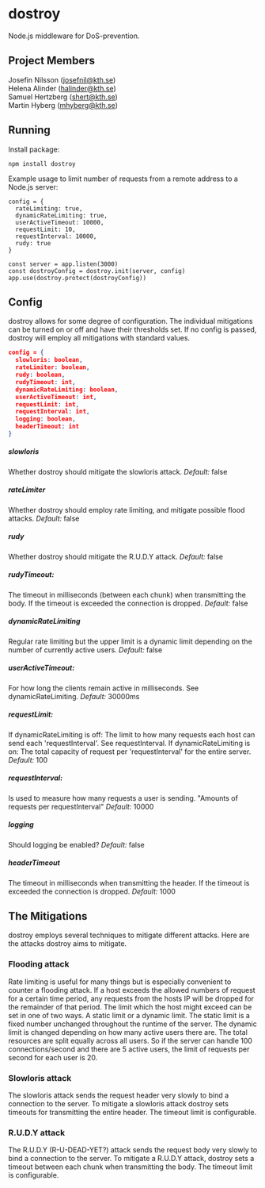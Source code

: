 # dostroy
Node.js middleware for DoS-prevention.

## Project Members
Josefin Nilsson (josefnil@kth.se) <br>
Helena Alinder (halinder@kth.se) <br>
Samuel Hertzberg (shert@kth.se) <br>
Martin Hyberg (mhyberg@kth.se)

## Running
Install package:
```
npm install dostroy
```
Example usage to limit number of requests from a remote address to a Node.js server:
```
config = {
  rateLimiting: true,
  dynamicRateLimiting: true,
  userActiveTimeout: 10000,
  requestLimit: 10,
  requestInterval: 10000,
  rudy: true
}

const server = app.listen(3000)
const dostroyConfig = dostroy.init(server, config)
app.use(dostroy.protect(dostroyConfig))
```
## Config
dostroy allows for some degree of configuration. The individual mitigations can be turned on or off and have their thresholds set. If no config is passed, dostroy will employ all mitigations with standard values.
```json
config = {
  slowloris: boolean,
  rateLimiter: boolean,
  rudy: boolean,
  rudyTimeout: int,
  dynamicRateLimiting: boolean,
  userActiveTimeout: int,
  requestLimit: int,
  requestInterval: int, 
  logging: boolean,
  headerTimeout: int
}
```
##### slowloris
Whether dostroy should mitigate the slowloris attack.
*Default:* false
##### rateLimiter
Whether dostroy should employ rate limiting, and mitigate possible flood attacks.
*Default:* false
##### rudy
Whether dostroy should mitigate the R.U.D.Y attack.
*Default:* false
##### rudyTimeout:
The timeout in milliseconds (between each chunk) when transmitting the body. If the timeout is exceeded the connection is dropped.
*Default:* false
##### dynamicRateLimiting
Regular rate limiting but the upper limit is a dynamic limit depending on the number of currently active users.
*Default:* false
##### userActiveTimeout:
For how long the clients remain active in milliseconds. See dynamicRateLimiting.
*Default:* 30000ms
##### requestLimit:
If dynamicRateLimiting is off:
The limit to how many requests each host can send each 'requestInterval'. See requestInterval.
If dynamicRateLimiting is on:
The total capacity of request per 'requestInterval' for the entire server.
*Default:* 100
##### requestInterval:
Is used to measure how many requests a user is sending. "Amounts of requests per requestInterval"
*Default:* 10000
##### logging
Should logging be enabled?
*Default:* false
##### headerTimeout
The timeout in milliseconds when transmitting the header. If the timeout is exceeded the connection is dropped.
*Default:* 1000

## The Mitigations
dostroy employs several techniques to mitigate different attacks. Here are the attacks dostroy aims to mitigate.
### Flooding attack
Rate limiting is useful for many things but is especially convenient to counter a flooding attack. If a host exceeds the allowed numbers of request for a certain time period, any requests from the hosts IP will be dropped for the remainder of that period. The limit which the host might exceed can be set in one of two ways. A static limit or a dynamic limit. The static limit is a fixed number unchanged throughout the runtime of the server. The dynamic limit is changed depending on how many active users there are. The total resources are split equally across all users. So if the server can handle 100 connections/second and there are 5 active users, the limit of requests per second for each user is 20.
### Slowloris attack
The slowloris attack sends the request header very slowly to bind a connection to the server.
To mitigate a slowloris attack dostroy sets timeouts for transmitting the entire header. The timeout limit is configurable.
### R.U.D.Y attack
The R.U.D.Y (R-U-DEAD-YET?) attack sends the request body very slowly to bind a connection to the server.
To mitigate a R.U.D.Y attack, dostroy sets a timeout between each chunk when transmitting the body. The timeout limit is configurable.

